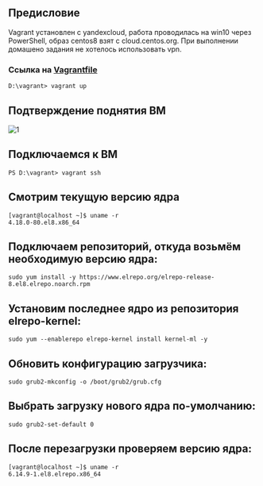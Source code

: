 ## Предисловие 
Vagrant установлен с yandexcloud, работа проводилась на win10 через PowerShell, образ centos8 взят с cloud.centos.org. При выполнении домашено задания не хотелось использовать vpn.


### Ссылка на [Vagrantfile](files/Vagrantfile)
```
D:\vagrant> vagrant up
```
## Подтверждение поднятия ВМ
![1](files/1.png)
## Подключаемся к ВМ
```
PS D:\vagrant> vagrant ssh
```
## Смотрим текущую версию ядра
```
[vagrant@localhost ~]$ uname -r
4.18.0-80.el8.x86_64
```
## Подключаем репозиторий, откуда возьмём необходимую версию ядра:
```
sudo yum install -y https://www.elrepo.org/elrepo-release-8.el8.elrepo.noarch.rpm 
```
## Установим последнее ядро из репозитория elrepo-kernel:
```
sudo yum --enablerepo elrepo-kernel install kernel-ml -y
```
## Обновить конфигурацию загрузчика:
```
sudo grub2-mkconfig -o /boot/grub2/grub.cfg
```
## Выбрать загрузку нового ядра по-умолчанию:
```
sudo grub2-set-default 0
```
## После перезагрузки проверяем версию ядра:
```
[vagrant@localhost ~]$ uname -r
6.14.9-1.el8.elrepo.x86_64
```
